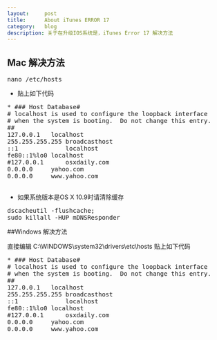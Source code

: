 ```yaml
---
layout:     post
title:      About iTunes ERROR 17
category:   blog
description: 关于在升级IOS系统是，iTunes Error 17 解决方法
---
```

## Mac 解决方法
<pre class="prettyprint">nano /etc/hosts</pre>
* 贴上如下代码


<pre class="prettyprint">
* ### Host Database#
# localhost is used to configure the loopback interface
# when the system is booting.  Do not change this entry.
##
127.0.0.1	localhost
255.255.255.255	broadcasthost
::1             localhost 
fe80::1%lo0	localhost
#127.0.0.1      osxdaily.com
0.0.0.0		yahoo.com
0.0.0.0		www.yahoo.com

</pre>

* 如果系统版本是OS X 10.9时请清除缓存

<pre class="prettyprint">
dscacheutil -flushcache;
sudo killall -HUP mDNSResponder
</pre>


##Windows 解决方法

直接编辑  C:\WINDOWS\system32\drivers\etc\hosts 
贴上如下代码

<pre class="prettyprint">
* ### Host Database#
# localhost is used to configure the loopback interface
# when the system is booting.  Do not change this entry.
##
127.0.0.1	localhost
255.255.255.255	broadcasthost
::1             localhost 
fe80::1%lo0	localhost
#127.0.0.1      osxdaily.com
0.0.0.0		yahoo.com
0.0.0.0		www.yahoo.com

</pre>